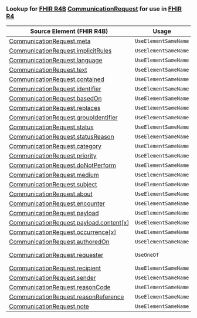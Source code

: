 ### Lookup for [FHIR R4B](https://hl7.org/fhir/R4B/) [CommunicationRequest](https://hl7.org/fhir/R4B/CommunicationRequest.html) for use in [FHIR R4](https://hl7.org/fhir/R4/)

| Source Element (FHIR R4B) | Usage | Target |
| -------------- | ----- | ------ |
| [CommunicationRequest.meta](https://hl7.org/fhir/R4B/CommunicationRequest.html#resource) | `UseElementSameName` | [CommunicationRequest.meta](https://hl7.org/fhir/R4/CommunicationRequest.html#resource) |
| [CommunicationRequest.implicitRules](https://hl7.org/fhir/R4B/CommunicationRequest.html#resource) | `UseElementSameName` | [CommunicationRequest.implicitRules](https://hl7.org/fhir/R4/CommunicationRequest.html#resource) |
| [CommunicationRequest.language](https://hl7.org/fhir/R4B/CommunicationRequest.html#resource) | `UseElementSameName` | [CommunicationRequest.language](https://hl7.org/fhir/R4/CommunicationRequest.html#resource) |
| [CommunicationRequest.text](https://hl7.org/fhir/R4B/CommunicationRequest.html#resource) | `UseElementSameName` | [CommunicationRequest.text](https://hl7.org/fhir/R4/CommunicationRequest.html#resource) |
| [CommunicationRequest.contained](https://hl7.org/fhir/R4B/CommunicationRequest.html#resource) | `UseElementSameName` | [CommunicationRequest.contained](https://hl7.org/fhir/R4/CommunicationRequest.html#resource) |
| [CommunicationRequest.identifier](https://hl7.org/fhir/R4B/CommunicationRequest.html#resource) | `UseElementSameName` | [CommunicationRequest.identifier](https://hl7.org/fhir/R4/CommunicationRequest.html#resource) |
| [CommunicationRequest.basedOn](https://hl7.org/fhir/R4B/CommunicationRequest.html#resource) | `UseElementSameName` | [CommunicationRequest.basedOn](https://hl7.org/fhir/R4/CommunicationRequest.html#resource) |
| [CommunicationRequest.replaces](https://hl7.org/fhir/R4B/CommunicationRequest.html#resource) | `UseElementSameName` | [CommunicationRequest.replaces](https://hl7.org/fhir/R4/CommunicationRequest.html#resource) |
| [CommunicationRequest.groupIdentifier](https://hl7.org/fhir/R4B/CommunicationRequest.html#resource) | `UseElementSameName` | [CommunicationRequest.groupIdentifier](https://hl7.org/fhir/R4/CommunicationRequest.html#resource) |
| [CommunicationRequest.status](https://hl7.org/fhir/R4B/CommunicationRequest.html#resource) | `UseElementSameName` | [CommunicationRequest.status](https://hl7.org/fhir/R4/CommunicationRequest.html#resource) |
| [CommunicationRequest.statusReason](https://hl7.org/fhir/R4B/CommunicationRequest.html#resource) | `UseElementSameName` | [CommunicationRequest.statusReason](https://hl7.org/fhir/R4/CommunicationRequest.html#resource) |
| [CommunicationRequest.category](https://hl7.org/fhir/R4B/CommunicationRequest.html#resource) | `UseElementSameName` | [CommunicationRequest.category](https://hl7.org/fhir/R4/CommunicationRequest.html#resource) |
| [CommunicationRequest.priority](https://hl7.org/fhir/R4B/CommunicationRequest.html#resource) | `UseElementSameName` | [CommunicationRequest.priority](https://hl7.org/fhir/R4/CommunicationRequest.html#resource) |
| [CommunicationRequest.doNotPerform](https://hl7.org/fhir/R4B/CommunicationRequest.html#resource) | `UseElementSameName` | [CommunicationRequest.doNotPerform](https://hl7.org/fhir/R4/CommunicationRequest.html#resource) |
| [CommunicationRequest.medium](https://hl7.org/fhir/R4B/CommunicationRequest.html#resource) | `UseElementSameName` | [CommunicationRequest.medium](https://hl7.org/fhir/R4/CommunicationRequest.html#resource) |
| [CommunicationRequest.subject](https://hl7.org/fhir/R4B/CommunicationRequest.html#resource) | `UseElementSameName` | [CommunicationRequest.subject](https://hl7.org/fhir/R4/CommunicationRequest.html#resource) |
| [CommunicationRequest.about](https://hl7.org/fhir/R4B/CommunicationRequest.html#resource) | `UseElementSameName` | [CommunicationRequest.about](https://hl7.org/fhir/R4/CommunicationRequest.html#resource) |
| [CommunicationRequest.encounter](https://hl7.org/fhir/R4B/CommunicationRequest.html#resource) | `UseElementSameName` | [CommunicationRequest.encounter](https://hl7.org/fhir/R4/CommunicationRequest.html#resource) |
| [CommunicationRequest.payload](https://hl7.org/fhir/R4B/CommunicationRequest.html#resource) | `UseElementSameName` | [CommunicationRequest.payload](https://hl7.org/fhir/R4/CommunicationRequest.html#resource) |
| [CommunicationRequest.payload.content[x]](https://hl7.org/fhir/R4B/CommunicationRequest.html#resource) | `UseElementSameName` | [CommunicationRequest.payload.content[x]](https://hl7.org/fhir/R4/CommunicationRequest.html#resource) |
| [CommunicationRequest.occurrence[x]](https://hl7.org/fhir/R4B/CommunicationRequest.html#resource) | `UseElementSameName` | [CommunicationRequest.occurrence[x]](https://hl7.org/fhir/R4/CommunicationRequest.html#resource) |
| [CommunicationRequest.authoredOn](https://hl7.org/fhir/R4B/CommunicationRequest.html#resource) | `UseElementSameName` | [CommunicationRequest.authoredOn](https://hl7.org/fhir/R4/CommunicationRequest.html#resource) |
| [CommunicationRequest.requester](https://hl7.org/fhir/R4B/CommunicationRequest.html#resource) | `UseOneOf` | [CommunicationRequest.requester](https://hl7.org/fhir/R4/CommunicationRequest.html#resource)<br />[CommunicationRequest.requester](https://hl7.org/fhir/R4/CommunicationRequest.html#resource) |
| [CommunicationRequest.recipient](https://hl7.org/fhir/R4B/CommunicationRequest.html#resource) | `UseElementSameName` | [CommunicationRequest.recipient](https://hl7.org/fhir/R4/CommunicationRequest.html#resource) |
| [CommunicationRequest.sender](https://hl7.org/fhir/R4B/CommunicationRequest.html#resource) | `UseElementSameName` | [CommunicationRequest.sender](https://hl7.org/fhir/R4/CommunicationRequest.html#resource) |
| [CommunicationRequest.reasonCode](https://hl7.org/fhir/R4B/CommunicationRequest.html#resource) | `UseElementSameName` | [CommunicationRequest.reasonCode](https://hl7.org/fhir/R4/CommunicationRequest.html#resource) |
| [CommunicationRequest.reasonReference](https://hl7.org/fhir/R4B/CommunicationRequest.html#resource) | `UseElementSameName` | [CommunicationRequest.reasonReference](https://hl7.org/fhir/R4/CommunicationRequest.html#resource) |
| [CommunicationRequest.note](https://hl7.org/fhir/R4B/CommunicationRequest.html#resource) | `UseElementSameName` | [CommunicationRequest.note](https://hl7.org/fhir/R4/CommunicationRequest.html#resource) |

